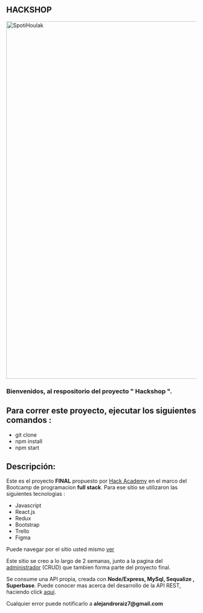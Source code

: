 ## HACKSHOP

<img width="947" alt="SpotiHoulak" src="https://res.cloudinary.com/mdeluca/image/upload/v1664213244/ecommerce/portada-shop_drvxy2.png">

### Bienvenidos, al respositorio del proyecto " Hackshop ".

## Para correr este proyecto, ejecutar los siguientes comandos :

- git clone
- npm install
- npm start

## Descripción:

Este es el proyecto <b>FINAL</b> propuesto por [Hack Academy](https://ha.dev/) en el marco del Bootcamp de programacion <b>full stack</b>.
Para ese sitio se utilizaron las siguientes tecnologias :

- Javascript
- React.js
- Redux
- Bootstrap
- Trello
- Figma

Puede navegar por el sitio usted mismo [ver](https://hack-shop.vercel.app/)

Este sitio se creo a lo largo de 2 semanas, junto a la pagina del [administrador](https://hack-shop-admin.vercel.app) (CRUD) que tambien forma parte del proyecto final.

Se consume una API propia, creada con <b>Node/Express, MySql, Sequalize , Superbase</b>.
Puede conocer mas acerca del desarrollo de la API REST, haciendo click [aqui](https://github.com/aleraiz/hackShop-Back).

<p>Cualquier error puede notificarlo a <b> alejandroraiz7@gmail.com</b> </p>
